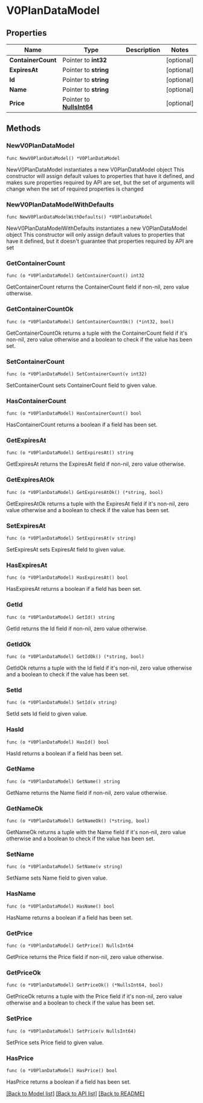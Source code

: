 # V0PlanDataModel

## Properties

Name | Type | Description | Notes
------------ | ------------- | ------------- | -------------
**ContainerCount** | Pointer to **int32** |  | [optional] 
**ExpiresAt** | Pointer to **string** |  | [optional] 
**Id** | Pointer to **string** |  | [optional] 
**Name** | Pointer to **string** |  | [optional] 
**Price** | Pointer to [**NullsInt64**](NullsInt64.md) |  | [optional] 

## Methods

### NewV0PlanDataModel

`func NewV0PlanDataModel() *V0PlanDataModel`

NewV0PlanDataModel instantiates a new V0PlanDataModel object
This constructor will assign default values to properties that have it defined,
and makes sure properties required by API are set, but the set of arguments
will change when the set of required properties is changed

### NewV0PlanDataModelWithDefaults

`func NewV0PlanDataModelWithDefaults() *V0PlanDataModel`

NewV0PlanDataModelWithDefaults instantiates a new V0PlanDataModel object
This constructor will only assign default values to properties that have it defined,
but it doesn't guarantee that properties required by API are set

### GetContainerCount

`func (o *V0PlanDataModel) GetContainerCount() int32`

GetContainerCount returns the ContainerCount field if non-nil, zero value otherwise.

### GetContainerCountOk

`func (o *V0PlanDataModel) GetContainerCountOk() (*int32, bool)`

GetContainerCountOk returns a tuple with the ContainerCount field if it's non-nil, zero value otherwise
and a boolean to check if the value has been set.

### SetContainerCount

`func (o *V0PlanDataModel) SetContainerCount(v int32)`

SetContainerCount sets ContainerCount field to given value.

### HasContainerCount

`func (o *V0PlanDataModel) HasContainerCount() bool`

HasContainerCount returns a boolean if a field has been set.

### GetExpiresAt

`func (o *V0PlanDataModel) GetExpiresAt() string`

GetExpiresAt returns the ExpiresAt field if non-nil, zero value otherwise.

### GetExpiresAtOk

`func (o *V0PlanDataModel) GetExpiresAtOk() (*string, bool)`

GetExpiresAtOk returns a tuple with the ExpiresAt field if it's non-nil, zero value otherwise
and a boolean to check if the value has been set.

### SetExpiresAt

`func (o *V0PlanDataModel) SetExpiresAt(v string)`

SetExpiresAt sets ExpiresAt field to given value.

### HasExpiresAt

`func (o *V0PlanDataModel) HasExpiresAt() bool`

HasExpiresAt returns a boolean if a field has been set.

### GetId

`func (o *V0PlanDataModel) GetId() string`

GetId returns the Id field if non-nil, zero value otherwise.

### GetIdOk

`func (o *V0PlanDataModel) GetIdOk() (*string, bool)`

GetIdOk returns a tuple with the Id field if it's non-nil, zero value otherwise
and a boolean to check if the value has been set.

### SetId

`func (o *V0PlanDataModel) SetId(v string)`

SetId sets Id field to given value.

### HasId

`func (o *V0PlanDataModel) HasId() bool`

HasId returns a boolean if a field has been set.

### GetName

`func (o *V0PlanDataModel) GetName() string`

GetName returns the Name field if non-nil, zero value otherwise.

### GetNameOk

`func (o *V0PlanDataModel) GetNameOk() (*string, bool)`

GetNameOk returns a tuple with the Name field if it's non-nil, zero value otherwise
and a boolean to check if the value has been set.

### SetName

`func (o *V0PlanDataModel) SetName(v string)`

SetName sets Name field to given value.

### HasName

`func (o *V0PlanDataModel) HasName() bool`

HasName returns a boolean if a field has been set.

### GetPrice

`func (o *V0PlanDataModel) GetPrice() NullsInt64`

GetPrice returns the Price field if non-nil, zero value otherwise.

### GetPriceOk

`func (o *V0PlanDataModel) GetPriceOk() (*NullsInt64, bool)`

GetPriceOk returns a tuple with the Price field if it's non-nil, zero value otherwise
and a boolean to check if the value has been set.

### SetPrice

`func (o *V0PlanDataModel) SetPrice(v NullsInt64)`

SetPrice sets Price field to given value.

### HasPrice

`func (o *V0PlanDataModel) HasPrice() bool`

HasPrice returns a boolean if a field has been set.


[[Back to Model list]](../README.md#documentation-for-models) [[Back to API list]](../README.md#documentation-for-api-endpoints) [[Back to README]](../README.md)



